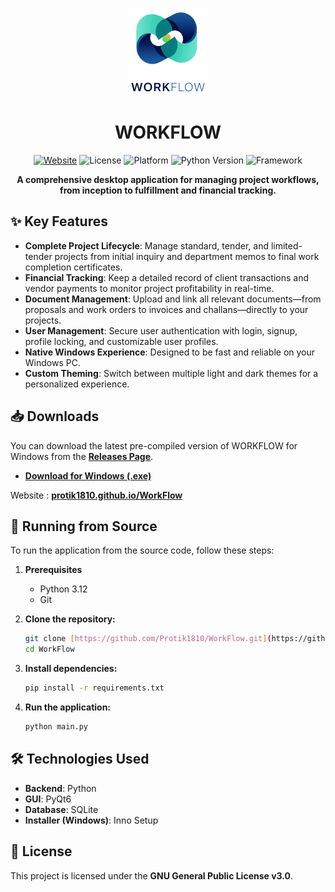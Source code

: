 <p align="center">
  <img src="logo.png" alt="WORKFLOW Logo" width="128">
</p>
<h1 align="center">WORKFLOW</h1>

<p align="center">
  <a href="https://protik1810.github.io/WorkFlow/"><img alt="Website" src="https://img.shields.io/badge/Website-Online-brightgreen"></a>
  <img alt="License" src="https://img.shields.io/badge/License-GPLv3-blue.svg">
  <img alt="Platform" src="https://img.shields.io/badge/Platform-Windows-0078D6?logo=windows">
  <img alt="Python Version" src="https://img.shields.io/badge/Python-3.12-3776AB?logo=python">
  <img alt="Framework" src="https://img.shields.io/badge/UI-PyQt6-41CD52?logo=qt">
</p>

<p align="center">
  <strong>A comprehensive desktop application for managing project workflows, from inception to fulfillment and financial tracking.</strong>
</p>

<p align="center">
  </p>

## ✨ Key Features

* **Complete Project Lifecycle**: Manage standard, tender, and limited-tender projects from initial inquiry and department memos to final work completion certificates.
* **Financial Tracking**: Keep a detailed record of client transactions and vendor payments to monitor project profitability in real-time.
* **Document Management**: Upload and link all relevant documents—from proposals and work orders to invoices and challans—directly to your projects.
* **User Management**: Secure user authentication with login, signup, profile locking, and customizable user profiles.
* **Native Windows Experience**: Designed to be fast and reliable on your Windows PC.
* **Custom Theming**: Switch between multiple light and dark themes for a personalized experience.

## 📥 Downloads

You can download the latest pre-compiled version of WORKFLOW for Windows from the **[Releases Page](https://github.com/Protik1810/WorkFlow/releases)**.

* **[Download for Windows (.exe)](https://github.com/Protik1810/WorkFlow/releases/latest/download/WORKFLOW_Setup_v2.0.0.exe)**

Website : **[protik1810.github.io/WorkFlow](https://protik1810.github.io/WorkFlow/)** 

## 🚀 Running from Source

To run the application from the source code, follow these steps:

1.  **Prerequisites**
    * Python 3.12
    * Git

2.  **Clone the repository:**
    ```bash
    git clone [https://github.com/Protik1810/WorkFlow.git](https://github.com/Protik1810/WorkFlow.git)
    cd WorkFlow
    ```

3.  **Install dependencies:**
    ```bash
    pip install -r requirements.txt
    ```

4.  **Run the application:**
    ```bash
    python main.py
    ```

## 🛠️ Technologies Used

* **Backend**: Python
* **GUI**: PyQt6
* **Database**: SQLite
* **Installer (Windows)**: Inno Setup

## 📄 License

This project is licensed under the **GNU General Public License v3.0**.
